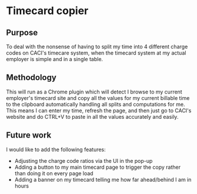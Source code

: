 # Timecard copier
## Purpose
To deal with the nonsense of having to split my time into 4 different charge codes on CACI's timecare system, when the timecard system at my actual employer is simple and in a single table.

## Methodology
This will run as a Chrome plugin which will detect I browse to my current employer's timecard site and copy all the values for my current billable time to the clipboard automatically handling all splits
and computations for me.  This means I can enter my time, refresh the page, and then just go to CACI's website and do CTRL+V to paste in all the values accurately and easily.

## Future work
I would like to add the following features:
* Adjusting the charge code ratios via the UI in the pop-up
* Adding a button to my main timecard page to trigger the copy rather than doing it on every page load
* Adding a banner on my timecard telling me how far ahead/behind I am in hours
